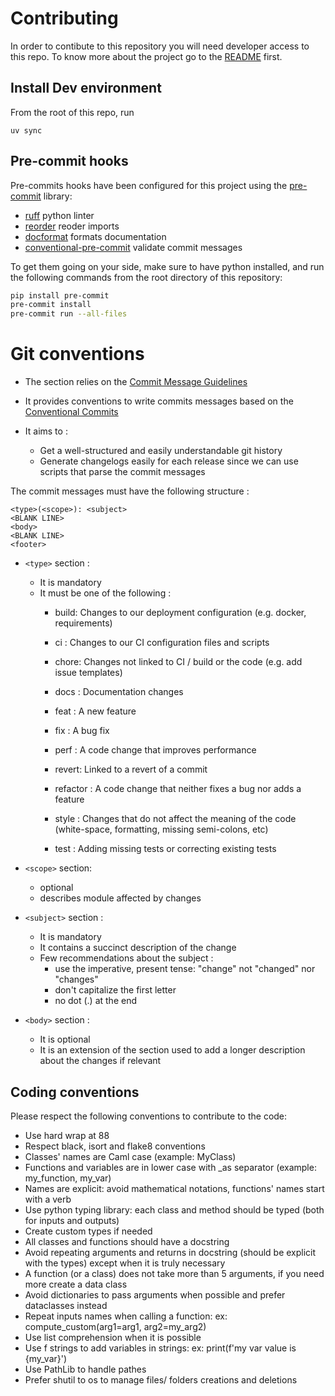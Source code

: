 # Contributing

In order to contibute to this repository you will need developer access to this repo. To know more about the project go to the [README](README.md) first.

## Install Dev environment

From the root of this repo, run

```
uv sync
```

## Pre-commit hooks

Pre-commits hooks have been configured for this project using the [pre-commit](https://pre-commit.com/) library:

- [ruff](https://flake8.pycqa.org/en/latest/) python linter
- [reorder](https://github.com/asottile/reorder_python_imports) reoder imports
- [docformat](https://github.com/myint/docformatter) formats documentation
- [conventional-pre-commit](https://github.com/compilerla/conventional-pre-commit) validate commit messages

To get them going on your side, make sure to have python installed, and run the following
commands from the root directory of this repository:

```bash
pip install pre-commit
pre-commit install
pre-commit run --all-files
```

# Git conventions

- The section relies on the [Commit Message Guidelines](https://github.com/angular/angular/blob/master/CONTRIBUTING.md#commit)
- It provides conventions to write commits messages based on the [Conventional Commits](https://www.conventionalcommits.org/en/v1.0.0/)

- It aims to :
  - Get a well-structured and easily understandable git history
  - Generate changelogs easily for each release since we can use scripts that parse the commit messages

The commit messages must have the following structure :

```
<type>(<scope>): <subject>
<BLANK LINE>
<body>
<BLANK LINE>
<footer>
```

- `<type>` section :
  - It is mandatory
  - It must be one of the following :
    - build: Changes to our deployment configuration (e.g. docker, requirements)
    - ci : Changes to our CI configuration files and scripts
    - chore: Changes not linked to CI / build or the code (e.g. add issue templates)
    - docs : Documentation changes
    - feat : A new feature
    - fix : A bug fix
    - perf : A code change that improves performance
    - revert: Linked to a revert of a commit
    - refactor : A code change that neither fixes a bug nor adds a feature

    - style : Changes that do not affect the meaning of the code (white-space, formatting, missing semi-colons, etc)
    - test : Adding missing tests or correcting existing tests

- `<scope>` section:
  - optional
  - describes module affected by changes

- `<subject>` section :
  - It is mandatory
  - It contains a succinct description of the change
  - Few recommendations about the subject :
    - use the imperative, present tense: "change" not "changed" nor "changes"
    - don't capitalize the first letter
    - no dot (.) at the end

- `<body>` section :
  - It is optional
  - It is an extension of the <subject> section used to add a longer description about the changes if relevant

## Coding conventions

Please respect the following conventions to contribute to the code:

- Use hard wrap at 88
- Respect black, isort and flake8 conventions
- Classes' names are Caml case (example: MyClass)
- Functions and variables are in lower case with _as separator (example: my_function, my_var)
- Names are explicit: avoid mathematical notations, functions' names start with a verb
- Use python typing library: each class and method should be typed (both for inputs and outputs)
- Create custom types if needed
- All classes and functions should have a docstring
- Avoid repeating arguments and returns in docstring (should be explicit with the types) except when it is truly necessary
- A function (or a class) does not take more than 5 arguments, if you need more create a data class
- Avoid dictionaries to pass arguments when possible and prefer dataclasses instead
- Repeat inputs names when calling a function: ex: compute_custom(arg1=arg1, arg2=my_arg2)
- Use list comprehension when it is possible
- Use f strings to add variables in strings: ex: print(f'my var value is {my_var}')
- Use PathLib to handle pathes
- Prefer shutil to os to manage files/ folders creations and deletions
